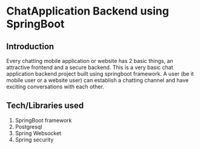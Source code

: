 # ChatApplication Backend using SpringBoot

## Introduction

Every chatting mobile application or website has 2 basic things, an attractive frontend and a secure backend. This is a very basic chat application backend project built using springboot framework. A user (be it mobile user or a website user) can establish a chatting channel and have exciting conversations with each other.

## Tech/Libraries used

1. SpringBoot framework
2. Postgresql
3. Spring Websocket
4. Spring security
